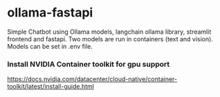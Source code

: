 # ollama-fastapi

Simple Chatbot using Ollama models, langchain ollama library, streamlit frontend and fastapi. Two models are run in containers (text and vision). Models can be set in .env file.

### Install NVIDIA Container toolkit for gpu support

https://docs.nvidia.com/datacenter/cloud-native/container-toolkit/latest/install-guide.html

